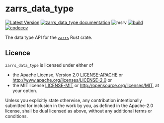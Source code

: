 # zarrs_data_type

[![Latest Version](https://img.shields.io/crates/v/zarrs_data_type.svg)](https://crates.io/crates/zarrs_data_type)
[![zarrs_data_type documentation](https://docs.rs/zarrs_data_type/badge.svg)](https://docs.rs/zarrs_data_type)
![msrv](https://img.shields.io/crates/msrv/zarrs_data_type)
[![build](https://github.com/LDeakin/zarrs/actions/workflows/ci.yml/badge.svg)](https://github.com/LDeakin/zarrs/actions/workflows/ci.yml)
[![codecov](https://codecov.io/gh/LDeakin/zarrs/graph/badge.svg?component=zarrs_data_type)](https://codecov.io/gh/LDeakin/zarrs)

The data type API for the [`zarrs`](https://crates.io/crates/zarrs) Rust crate.

## Licence
`zarrs_data_type` is licensed under either of
 - the Apache License, Version 2.0 [LICENSE-APACHE](./LICENCE-APACHE) or <http://www.apache.org/licenses/LICENSE-2.0> or
 - the MIT license [LICENSE-MIT](./LICENCE-MIT) or <http://opensource.org/licenses/MIT>, at your option.

Unless you explicitly state otherwise, any contribution intentionally submitted for inclusion in the work by you, as defined in the Apache-2.0 license, shall be dual licensed as above, without any additional terms or conditions.
